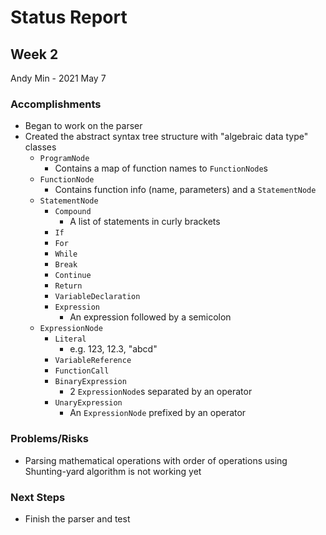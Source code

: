 # Status Report 

## Week 2

Andy Min - 2021 May 7

### Accomplishments

- Began to work on the parser
- Created the abstract syntax tree structure with "algebraic data type" classes
  - `ProgramNode`
    - Contains a map of function names to `FunctionNode`s
  - `FunctionNode`
    - Contains function info (name, parameters) and a `StatementNode`
  - `StatementNode`
    - `Compound`
      - A list of statements in curly brackets
    - `If`
    - `For`
    - `While`
    - `Break`
    - `Continue`
    - `Return`
    - `VariableDeclaration`
    - `Expression`
      - An expression followed by a semicolon
  - `ExpressionNode`
    - `Literal`
      - e.g. 123, 12.3, "abcd"
    - `VariableReference`
    - `FunctionCall`
    - `BinaryExpression`
      - 2 `ExpressionNode`s separated by an operator
    - `UnaryExpression`
      - An `ExpressionNode` prefixed by an operator

### Problems/Risks

- Parsing mathematical operations with order of operations using Shunting-yard algorithm is not working yet

### Next Steps

- Finish the parser and test